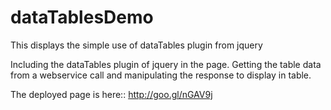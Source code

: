 dataTablesDemo
==============

This displays the simple use of dataTables plugin from jquery

Including the dataTables plugin of jquery in the page. 
Getting the table data from a webservice call and manipulating the response to display in table. 

The deployed page is here:: http://goo.gl/nGAV9j
